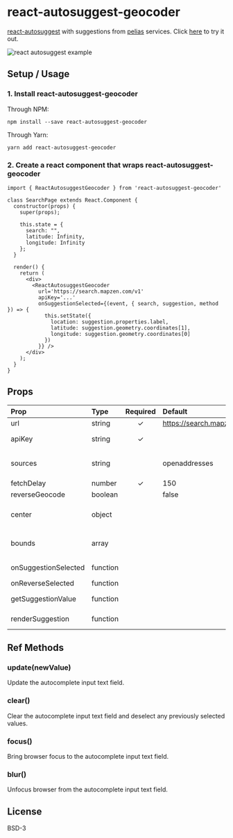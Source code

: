 # react-autosuggest-geocoder

[react-autosuggest](https://github.com/moroshko/react-autosuggest) with suggestions from [pelias](https://github.com/pelias/pelias) services. Click [here](http://abec.github.io/react-autosuggest-geocoder) to try it out.

![react autosuggest example](https://abec.github.io/react-autosuggest-geocoder/images/basic.gif)

## Setup / Usage

### 1. Install react-autosuggest-geocoder

Through NPM:

```
npm install --save react-autosuggest-geocoder
```

Through Yarn:

```
yarn add react-autosuggest-geocoder
```

### 2. Create a react component that wraps react-autosuggest-geocoder

```
import { ReactAutosuggestGeocoder } from 'react-autosuggest-geocoder'

class SearchPage extends React.Component {
  constructor(props) {
    super(props);

    this.state = {
      search: "",
      latitude: Infinity,
      longitude: Infinity
    };
  }

  render() {
    return (
      <div>
        <ReactAutosuggestGeocoder
          url='https://search.mapzen.com/v1'
          apiKey='...'
          onSuggestionSelected={(event, { search, suggestion, method }) => {
            this.setState({
              location: suggestion.properties.label,
              latitude: suggestion.geometry.coordinates[1],
              longitude: suggestion.geometry.coordinates[0]
            })
          }} />
      </div>
    );
  }
}
```

## Props

| Prop | Type | Required | Default | Description |
| :--- | :--- | :---: | :--- | :--- |
| url | string | ✓ | https://search.mapzen.com/v1 | |
| apiKey | string | ✓ | | Pelias service API key. Most useful with MapZen. See https://mapzen.com/developers to get a mapzen API key. |
| sources | string | | openaddresses | Filter data by data source. See https://mapzen.com/documentation/search/search/#filter-by-data-source for more information. |
| fetchDelay | number | ✓ | 150 | Debounce API requests with this delay (in milliseconds). |
| reverseGeocode | boolean | | false | Reverse geocode based on the provided center. |
| center | object | | | Orient search results towards the provided center. See https://mapzen.com/documentation/search/search/#prioritize-results-by-proximity for more detail. |
| bounds | array | | | Bounding box to limit search results. See https://mapzen.com/documentation/search/search/#search-within-a-rectangular-region for more detail. |
| onSuggestionSelected | function | | | See https://github.com/moroshko/react-autosuggest#onSuggestionSelectedProp for details. |
| onReverseSelected | function | | | Invoked after reverse geocoding is performed. |
| getSuggestionValue | function | | | See https://github.com/moroshko/react-autosuggest#getsuggestionvalue-required for details. |
| renderSuggestion | function | | | See https://github.com/moroshko/react-autosuggest#rendersuggestion-required for details. |

## Ref Methods

### update(newValue)

Update the autocomplete input text field.

### clear()

Clear the autocomplete input text field and deselect any previously selected values.

### focus()

Bring browser focus to the autocomplete input text field.

### blur()

Unfocus browser from the autocomplete input text field.

## License

BSD-3

